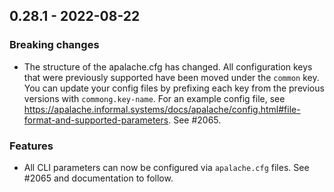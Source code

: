 ## 0.28.1 - 2022-08-22

### Breaking changes

- The structure of the apalache.cfg has changed. All configuration keys that were previously supported have been moved under the `common` key. You can update your config files by prefixing each key from the previous versions with `commong.key-name`. For an example config file, see https://apalache.informal.systems/docs/apalache/config.html#file-format-and-supported-parameters. See #2065.

### Features

- All CLI parameters can now be configured via `apalache.cfg` files. See #2065 and documentation to follow.
